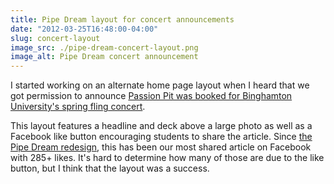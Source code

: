 ```yaml
---
title: Pipe Dream layout for concert announcements
date: "2012-03-25T16:48:00-04:00"
slug: concert-layout
image_src: ./pipe-dream-concert-layout.png
image_alt: Pipe Dream concert announcement
---
```


I started working on an alternate home page layout when I heard that we got permission to announce [Passion Pit was booked for Binghamton University's spring fling concert](http://www.bupipedream.com/news/9130/passion-pit-to-headline-spring-fling/).

This layout features a headline and deck above a large photo as well as a Facebook like button encouraging students to share the article. Since [the Pipe Dream redesign](https://danoc.me/blog/from-college-publisher-to-wordpress/), this has been our most shared article on Facebook with 285+ likes. It's hard to determine how many of those are due to the like button, but I think that the layout was a success.
